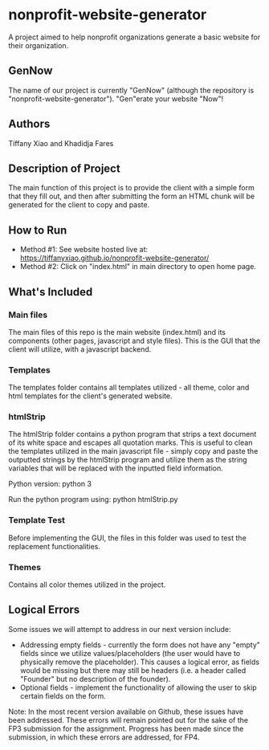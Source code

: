 # nonprofit-website-generator
A project aimed to help nonprofit organizations generate a basic website for their organization.

## GenNow
The name of our project is currently "GenNow" (although the repository is "nonprofit-website-generator"). "Gen"erate your website "Now"!

## Authors
Tiffany Xiao and Khadidja Fares

## Description of Project
The main function of this project is to provide the client with a simple form that they fill out, and then after submitting the form an HTML chunk will be generated for the client to copy and paste.

## How to Run
* Method #1: See website hosted live at: https://tiffanyxiao.github.io/nonprofit-website-generator/
* Method #2: Click on "index.html" in main directory to open home page.

## What's Included

### Main files
The main files of this repo is the main website (index.html) and its components (other pages, javascript and style files). This is the GUI that the client will utilize, with a javascript backend.

### Templates
The templates folder contains all templates utilized - all theme, color and html templates for the client's generated website.

### htmlStrip
The htmlStrip folder contains a python program that strips a text document of its white space and escapes all quotation marks. This is useful to clean the templates utilized in the main javascript file - simply copy and paste the outputted strings by the htmlStrip program and utilize them as the string variables that will be replaced with the inputted field information.

Python version: python 3

Run the python program using: python htmlStrip.py

### Template Test
Before implementing the GUI, the files in this folder was used to test the replacement functionalities.

### Themes
Contains all color themes utilized in the project.

## Logical Errors
Some issues we will attempt to address in our next version include:
* Addressing empty fields - currently the form does not have any "empty" fields since we utilize values/placeholders (the user would have to physically remove the placeholder). This causes a logical error, as fields would be missing but there may still be headers (i.e. a header called "Founder" but no description of the founder).
* Optional fields - implement the functionality of allowing the user to skip certain fields on the form.

Note: In the most recent version available on Github, these issues have been addressed. These errors will remain pointed out for the sake of the FP3 submission for the assignment. Progress has been made since the submission, in which these errors are addressed, for FP4.
